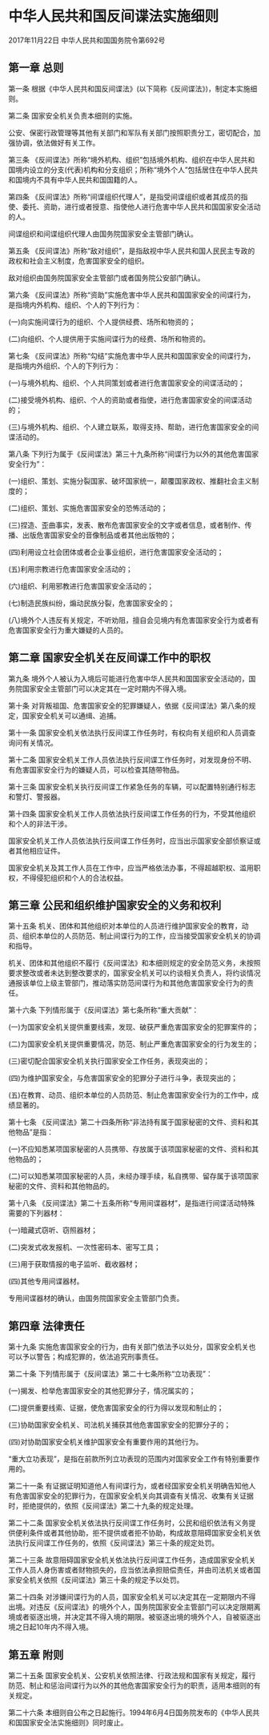 # 中华人民共和国反间谍法实施细则

2017年11月22日 中华人民共和国国务院令第692号　

<!-- INFO END -->

## 第一章 总则

第一条 根据《中华人民共和国反间谍法》(以下简称《反间谍法》)，制定本实施细则。

第二条 国家安全机关负责本细则的实施。

公安、保密行政管理等其他有关部门和军队有关部门按照职责分工，密切配合，加强协调，依法做好有关工作。

第三条 《反间谍法》所称“境外机构、组织”包括境外机构、组织在中华人民共和国境内设立的分支(代表)机构和分支组织；所称“境外个人”包括居住在中华人民共和国境内不具有中华人民共和国国籍的人。

第四条 《反间谍法》所称“间谍组织代理人”，是指受间谍组织或者其成员的指使、委托、资助，进行或者授意、指使他人进行危害中华人民共和国国家安全活动的人。

间谍组织和间谍组织代理人由国务院国家安全主管部门确认。

第五条 《反间谍法》所称“敌对组织”，是指敌视中华人民共和国人民民主专政的政权和社会主义制度，危害国家安全的组织。

敌对组织由国务院国家安全主管部门或者国务院公安部门确认。

第六条 《反间谍法》所称“资助”实施危害中华人民共和国国家安全的间谍行为，是指境内外机构、组织、个人的下列行为：

(一)向实施间谍行为的组织、个人提供经费、场所和物资的；

(二)向组织、个人提供用于实施间谍行为的经费、场所和物资的。

第七条 《反间谍法》所称“勾结”实施危害中华人民共和国国家安全的间谍行为，是指境内外组织、个人的下列行为：

(一)与境外机构、组织、个人共同策划或者进行危害国家安全的间谍活动的；

(二)接受境外机构、组织、个人的资助或者指使，进行危害国家安全的间谍活动的；

(三)与境外机构、组织、个人建立联系，取得支持、帮助，进行危害国家安全的间谍活动的。

第八条 下列行为属于《反间谍法》第三十九条所称“间谍行为以外的其他危害国家安全行为”：

(一)组织、策划、实施分裂国家、破坏国家统一，颠覆国家政权、推翻社会主义制度的；

(二)组织、策划、实施危害国家安全的恐怖活动的；

(三)捏造、歪曲事实，发表、散布危害国家安全的文字或者信息，或者制作、传播、出版危害国家安全的音像制品或者其他出版物的；

(四)利用设立社会团体或者企业事业组织，进行危害国家安全活动的；

(五)利用宗教进行危害国家安全活动的；

(六)组织、利用邪教进行危害国家安全活动的；

(七)制造民族纠纷，煽动民族分裂，危害国家安全的；

(八)境外个人违反有关规定，不听劝阻，擅自会见境内有危害国家安全行为或者有危害国家安全行为重大嫌疑的人员的。

## 第二章 国家安全机关在反间谍工作中的职权

第九条 境外个人被认为入境后可能进行危害中华人民共和国国家安全活动的，国务院国家安全主管部门可以决定其在一定时期内不得入境。

第十条 对背叛祖国、危害国家安全的犯罪嫌疑人，依据《反间谍法》第八条的规定，国家安全机关可以通缉、追捕。

第十一条 国家安全机关依法执行反间谍工作任务时，有权向有关组织和人员调查询问有关情况。

第十二条 国家安全机关工作人员依法执行反间谍工作任务时，对发现身份不明、有危害国家安全行为的嫌疑人员，可以检查其随带物品。

第十三条 国家安全机关执行反间谍工作紧急任务的车辆，可以配置特别通行标志和警灯、警报器。

第十四条 国家安全机关工作人员依法执行反间谍工作任务的行为，不受其他组织和个人的非法干涉。

国家安全机关工作人员依法执行反间谍工作任务时，应当出示国家安全部侦察证或者其他相应证件。

国家安全机关及其工作人员在工作中，应当严格依法办事，不得超越职权、滥用职权，不得侵犯组织和个人的合法权益。

## 第三章 公民和组织维护国家安全的义务和权利

第十五条 机关、团体和其他组织对本单位的人员进行维护国家安全的教育，动员、组织本单位的人员防范、制止间谍行为的工作，应当接受国家安全机关的协调和指导。

机关、团体和其他组织不履行《反间谍法》和本细则规定的安全防范义务，未按照要求整改或者未达到整改要求的，国家安全机关可以约谈相关负责人，将约谈情况通报该单位上级主管部门，推动落实防范间谍行为和其他危害国家安全行为的责任。

第十六条 下列情形属于《反间谍法》第七条所称“重大贡献”：

(一)为国家安全机关提供重要线索，发现、破获严重危害国家安全的犯罪案件的；

(二)为国家安全机关提供重要情况，防范、制止严重危害国家安全的行为发生的；

(三)密切配合国家安全机关执行国家安全工作任务，表现突出的；

(四)为维护国家安全，与危害国家安全的犯罪分子进行斗争，表现突出的；

(五)在教育、动员、组织本单位的人员防范、制止危害国家安全行为的工作中，成绩显著的。

第十七条 《反间谍法》第二十四条所称“非法持有属于国家秘密的文件、资料和其他物品”是指：

(一)不应知悉某项国家秘密的人员携带、存放属于该项国家秘密的文件、资料和其他物品的；

(二)可以知悉某项国家秘密的人员，未经办理手续，私自携带、留存属于该项国家秘密的文件、资料和其他物品的。

第十八条 《反间谍法》第二十五条所称“专用间谍器材”，是指进行间谍活动特殊需要的下列器材：

(一)暗藏式窃听、窃照器材；

(二)突发式收发报机、一次性密码本、密写工具；

(三)用于获取情报的电子监听、截收器材；

(四)其他专用间谍器材。

专用间谍器材的确认，由国务院国家安全主管部门负责。

## 第四章 法律责任

第十九条 实施危害国家安全的行为，由有关部门依法予以处分，国家安全机关也可以予以警告；构成犯罪的，依法追究刑事责任。

第二十条 下列情形属于《反间谍法》第二十七条所称“立功表现”：

(一)揭发、检举危害国家安全的其他犯罪分子，情况属实的；

(二)提供重要线索、证据，使危害国家安全的行为得以发现和制止的；

(三)协助国家安全机关、司法机关捕获其他危害国家安全的犯罪分子的；

(四)对协助国家安全机关维护国家安全有重要作用的其他行为。

“重大立功表现”，是指在前款所列立功表现的范围内对国家安全工作有特别重要作用的。

第二十一条 有证据证明知道他人有间谍行为，或者经国家安全机关明确告知他人有危害国家安全的犯罪行为，在国家安全机关向其调查有关情况、收集有关证据时，拒绝提供的，依照《反间谍法》第二十九条的规定处理。

第二十二条 国家安全机关依法执行反间谍工作任务时，公民和组织依法有义务提供便利条件或者其他协助，拒不提供或者拒不协助，构成故意阻碍国家安全机关依法执行反间谍工作任务的，依照《反间谍法》第三十条的规定处罚。

第二十三条 故意阻碍国家安全机关依法执行反间谍工作任务，造成国家安全机关工作人员人身伤害或者财物损失的，应当依法承担赔偿责任，并由司法机关或者国家安全机关依照《反间谍法》第三十条的规定予以处罚。

第二十四条 对涉嫌间谍行为的人员，国家安全机关可以决定其在一定期限内不得出境。对违反《反间谍法》的境外个人，国务院国家安全主管部门可以决定限期离境或者驱逐出境，并决定其不得入境的期限。被驱逐出境的境外个人，自被驱逐出境之日起10年内不得入境。

## 第五章 附则

第二十五条 国家安全机关、公安机关依照法律、行政法规和国家有关规定，履行防范、制止和惩治间谍行为以外的其他危害国家安全行为的职责，适用本细则的有关规定。

第二十六条 本细则自公布之日起施行。1994年6月4日国务院发布的《中华人民共和国国家安全法实施细则》同时废止。